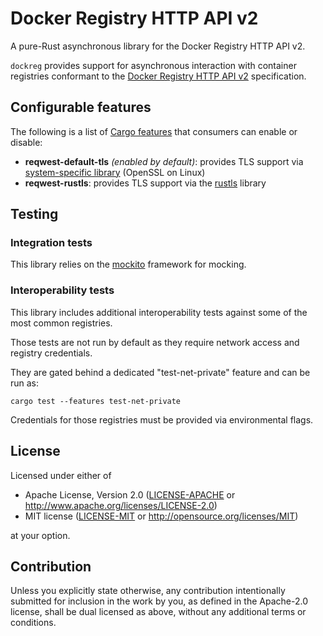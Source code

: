 # Docker Registry HTTP API v2

A pure-Rust asynchronous library for the Docker Registry HTTP API v2.

`dockreg` provides support for asynchronous interaction with container registries
conformant to the [Docker Registry HTTP API v2](https://docs.docker.com/registry/spec/api/) specification.

## Configurable features

The following is a list of [Cargo features](https://doc.rust-lang.org/stable/cargo/reference/manifest.html#the-features-section) that consumers can enable or disable:

 * **reqwest-default-tls** *(enabled by default)*: provides TLS support via [system-specific library](https://docs.rs/native-tls) (OpenSSL on Linux)
 * **reqwest-rustls**: provides TLS support via the [rustls](https://docs.rs/rustls) library

## Testing

### Integration tests

This library relies on the [mockito](https://github.com/lipanski/mockito) framework for mocking.

### Interoperability tests

This library includes additional interoperability tests against some of the most common registries.

Those tests are not run by default as they require network access and registry credentials.

They are gated behind a dedicated "test-net-private" feature and can be run as:
```
cargo test --features test-net-private
```

Credentials for those registries must be provided via environmental flags.

## License

Licensed under either of

 * Apache License, Version 2.0
   ([LICENSE-APACHE](LICENSE-APACHE) or http://www.apache.org/licenses/LICENSE-2.0)
 * MIT license
   ([LICENSE-MIT](LICENSE-MIT) or http://opensource.org/licenses/MIT)

at your option.

## Contribution

Unless you explicitly state otherwise, any contribution intentionally submitted
for inclusion in the work by you, as defined in the Apache-2.0 license, shall be
dual licensed as above, without any additional terms or conditions.

